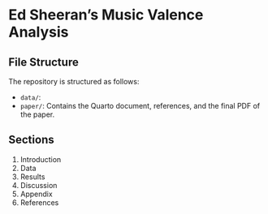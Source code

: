 # Ed Sheeran’s Music Valence Analysis

## File Structure
The repository is structured as follows:
- `data/`: 
- `paper/`: Contains the Quarto document, references, and the final PDF of the paper.

## Sections
1. Introduction
2. Data
3. Results
4. Discussion
5. Appendix
6. References

